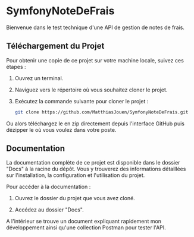 # SymfonyNoteDeFrais

Bienvenue dans le test technique d'une API de gestion de notes de frais. 

## Téléchargement du Projet

Pour obtenir une copie de ce projet sur votre machine locale, suivez ces étapes :

1. Ouvrez un terminal.

2. Naviguez vers le répertoire où vous souhaitez cloner le projet.

3. Exécutez la commande suivante pour cloner le projet :

   ```sh
   git clone https://github.com/MatthiasJouen/SymfonyNoteDeFrais.git
   ```
Ou alors téléchargez le en zip directement depuis l'interface GitHub puis dézipper le où vous voulez dans votre poste.

## Documentation
La documentation complète de ce projet est disponible dans le dossier "Docs" à la racine du dépôt. Vous y trouverez des informations détaillées sur l'installation, la configuration et l'utilisation du projet.

Pour accéder à la documentation :

1. Ouvrez le dossier du projet que vous avez cloné.

2. Accédez au dossier "Docs".

A l'intérieur se trouve un document expliquant rapidement mon développement ainsi qu'une collection Postman pour tester l'API.
